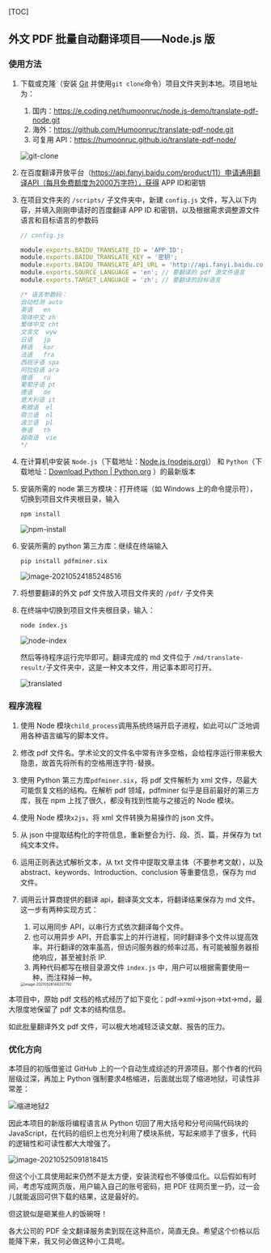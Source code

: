 

[TOC]

## 外文 PDF 批量自动翻译项目——Node.js 版



### 使用方法

1. 下载或克隆（安装 [Git](https://git-scm.com/downloads) 并使用`git clone`命令）项目文件夹到本地。项目地址为：

   1. 国内：https://e.coding.net/humoonruc/node.js-demo/translate-pdf-node.git
   2. 海外：https://github.com/Humoonruc/translate-pdf-node.git
   3. 可复用 API：https://humoonruc.github.io/translate-pdf-node/

   ![git-clone](http://humoon-image-hosting-service.oss-cn-beijing.aliyuncs.com/img/typora/JavaScript/git-clone.gif)

2. 在百度翻译开放平台（https://api.fanyi.baidu.com/product/11）申请通用翻译API（每月免费额度为2000万字符），获得 APP ID和密钥

3. 在项目文件夹的 `/scripts/` 子文件夹中，新建 `config.js` 文件，写入以下内容，并填入刚刚申请好的百度翻译 APP ID 和密钥，以及根据需求调整源文件语言和目标语言的参数码

   ```js
   // config.js
   
   module.exports.BAIDU_TRANSLATE_ID = 'APP ID';
   module.exports.BAIDU_TRANSLATE_KEY = '密钥';
   module.exports.BAIDU_TRANSLATE_API_URL = 'http://api.fanyi.baidu.com/api/trans/vip/translate';
   module.exports.SOURCE_LANGUAGE = 'en'; // 要翻译的 pdf 源文件语言
   module.exports.TARGET_LANGUAGE = 'zh'; // 要翻译的目标语言
   
   /* 语言参数码：
   自动检测	auto
   英语	en
   简体中文	zh
   繁体中文	cht
   文言文	wyw
   日语	jp
   韩语	kor
   法语	fra
   西班牙语	spa
   阿拉伯语	ara
   俄语	ru
   葡萄牙语	pt
   德语	de
   意大利语	it
   希腊语	el
   荷兰语	nl
   波兰语	pl
   泰语	th
   越南语	vie
   */
   ```

4. 在计算机中安装 `Node.js`（下载地址：[Node.js (nodejs.org)](https://nodejs.org/en/)） 和 `Python`（下载地址：[Download Python | Python.org](https://www.python.org/downloads/) ）的最新版本

5. 安装所需的 node 第三方模块：打开终端（如 Windows 上的命令提示符），切换到项目文件夹根目录，输入

   ```shell
   npm install
   ```

   ![npm-install](http://humoon-image-hosting-service.oss-cn-beijing.aliyuncs.com/img/typora/JavaScript/npm-install.gif)

6. 安装所需的 python 第三方库：继续在终端输入

   ```shell
   pip install pdfminer.six
   ```

   ![image-20210524185248516](http://humoon-image-hosting-service.oss-cn-beijing.aliyuncs.com/img/typora/JavaScript/image-20210524185248516.png)

7. 将想要翻译的外文 pdf 文件放入项目文件夹的 `/pdf/` 子文件夹

8. 在终端中切换到项目文件夹根目录，输入：

   ```shell
   node index.js
   ```

   ![node-index](http://humoon-image-hosting-service.oss-cn-beijing.aliyuncs.com/img/typora/JavaScript/node-index.gif)
   
   然后等待程序运行完毕即可。翻译完成的 md 文件位于 `/md/translate-result/`子文件夹中，这是一种文本文件，用记事本即可打开。
   
   ![translated](http://humoon-image-hosting-service.oss-cn-beijing.aliyuncs.com/img/typora/JavaScript/translated.gif)

### 程序流程

1. 使用 Node 模块`child_process`调用系统终端开启子进程，如此可以广泛地调用各种语言编写的脚本文件。

2. 修改 pdf 文件名。学术论文的文件名中常有许多空格，会给程序运行带来极大隐患，故首先将所有的空格用连字符`-`替换。

3. 使用 Python 第三方库`pdfminer.six`，将 pdf 文件解析为 xml 文件，尽最大可能恢复文档的结构。在解析 pdf 领域，pdfminer 似乎是目前最好的第三方库，我在 npm 上找了很久，都没有找到性能与之接近的 Node 模块。

4. 使用 Node 模块`x2js`，将 xml 文件转换为易操作的 json 文件。

5. 从 json 中提取结构化的字符信息，重新整合为行、段、页、篇，并保存为 txt 纯文本文件。

6. 运用正则表达式解析文本，从 txt 文件中提取文章主体（不要参考文献），以及 abstract、keywords、Introduction、conclusion 等重要信息，保存为 md 文件。

7. 调用云计算商提供的翻译 api，翻译英文文本，将翻译结果保存为 md 文件。这一步有两种实现方式：

   1. 可以用同步 API，以串行方式依次翻译每个文件。
   2. 也可以用异步 API，开启事实上的并行进程，同时翻译多个文件以提高效率。并行翻译的效率虽高，但访问服务器的频率过高，有可能被服务器拒绝响应，甚至被封杀 IP.
   3. 两种代码都写在根目录源文件 `index.js` 中，用户可以根据需要使用一种，而注释掉一种。

   <img src="http://humoon-image-hosting-service.oss-cn-beijing.aliyuncs.com/img/typora/JavaScript/image-20210526144207792.png" alt="image-20210526144207792" style="zoom: 50%;" />

本项目中，原始 pdf 文档的格式经历了如下变化：pdf->xml->json->txt->md，最大限度地保留了 pdf 文本的结构信息。

如此批量翻译外文 pdf 文件，可以极大地减轻泛读文献、报告的压力。

### 优化方向

本项目的初版借鉴过 GitHub 上的一个自动生成综述的开源项目。那个作者的代码层级过深，再加上 Python 强制要求4格缩进，后面就出现了缩进地狱，可读性非常差：

![缩进地狱2](http://humoon-image-hosting-service.oss-cn-beijing.aliyuncs.com/img/typora/JavaScript/缩进地狱2.png)

因此本项目的新版将编程语言从 Python 切回了用大括号和分号间隔代码块的 JavaScript，在代码的组织上也充分利用了模块系统，写起来顺手了很多，代码的逻辑性和可读性都大大增强了。

![image-20210525091818415](http://humoon-image-hosting-service.oss-cn-beijing.aliyuncs.com/img/typora/JavaScript/image-20210525091818415.png)

但这个小工具使用起来仍然不是太方便，安装流程也不够傻瓜化。以后假如有时间，考虑写成网页版，用户输入自己的账号密码，把 PDF 往网页里一扔，过一会儿就能返回可供下载的结果，这是最好的。

但这貌似是砸某些人的饭碗呀！

各大公司的 PDF 全文翻译服务卖到现在这种高价，简直无良。希望这个价格以后能降下来，我又何必做这种小工具呢。
